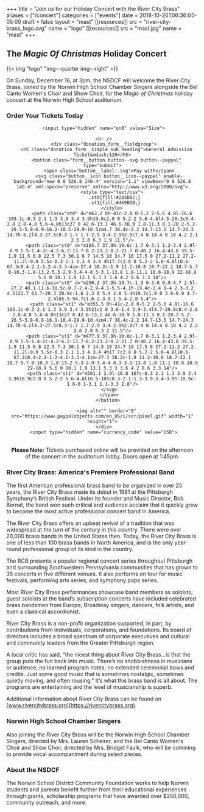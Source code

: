 +++
title = "Join us for our Holiday Concert with the River City Brass"
aliases = ["/concert"]
categories = ["events"]
date    = 2018-10-26T06:36:00-05:00
draft   = false
layout  = "mast"
[[resources]]
  src  = "river-city-brass_logo.svg"
  name = "logo"
[[resources]]
  src  = "mast.jpg"
  name = "mast"
+++

## The *Magic Of Christmas* Holiday Concert

{{< img "logo" "img--quarter img--right" >}}

On Sunday, December 16, at 3pm, the NSDCF will welcome the River City Brass, joined by the Norwin High School Chamber Singers alongside the Bel Canto Women's Choir and Show Choir, for the *Magic of Christmas* holiday concert at the Norwin High School auditorium.

### Order Your Tickets Today

<div class="form form--concert" style="text-align:center;">
  <form target="paypal" action="https://www.paypal.com/cgi-bin/webscr" method="post">
     <input type="hidden" name="cmd" value="_s-xclick">
     <input type="hidden" name="hosted_button_id" value="ZGAT2V5TVGCBE">

     <input type="hidden" name="on0" value="Size">

     <br />
     <div class="donation_form__fieldgroup">
       <h5 class="donation_form__simple_sub_heading">General Admission Ticket&mdash;$20</h5>
       <button class="form__button button--svg button--paypal" type="submit">
         <span class="button__label--svg">Pay with</span>
         <svg class="button__icon button__icon--paypal" enable-background="new 0 0 526.8 140.4" version="1.1" viewBox="0 0 526.8 140.4" xml:space="preserve" xmlns="http://www.w3.org/2000/svg">
           <style type="text/css">
             .st0{fill:#283B82;}
             .st1{fill:#469BDB;}
           </style>
           <path class="st0" d="m63.2 0h-41c-2.8 0-5.2 2-5.6 4.8l-16.6 105.1c-0.3 2.1 1.3 3.9 3.4 3.9h19.6c2.8 0 5.2-2 5.6-4.8l4.5-28.3c0.4-2.8 2.8-4.8 5.6-4.8h13c27 0 42.6-13.1 46.6-38.9 1.8-11.3 0.1-20.2-5.2-26.5-5.8-6.9-16.2-10.5-29.9-10.5zm4.7 38.4c-2.2 14.7-13.5 14.7-24.3 14.7h-6.2l4.3-27.5c0.3-1.7 1.7-2.9 3.4-2.9h2.9c7.4 0 14.4 0 18 4.2 2.1 2.6 2.8 6.3 1.9 11.5"/>
           <path class="st0" d="m185.7 37.9h-19.6c-1.7 0-3.1 1.2-3.4 2.9l-0.9 5.5-1.4-2c-4.2-6.2-13.7-8.2-23.2-8.2-21.7 0-40.2 16.4-43.8 39.5-1.9 11.5 0.8 22.5 7.3 30.1 6 7 14.5 10 24.7 10 17.5 0 27.2-11.2 27.2-11.2l-0.9 5.5c-0.3 2.1 1.3 4 3.4 4h17.7c2.8 0 5.2-2 5.6-4.8l10.6-67.3c0.4-2.1-1.2-4-3.3-4zm-27.4 38.2c-1.9 11.2-10.8 18.7-22.1 18.7-5.7 0-10.3-1.8-13.2-5.3-2.9-3.4-4-8.3-3.1-13.8 1.8-11.1 10.8-18.9 22-18.9 5.6 0 10.1 1.9 13.1 5.3 3 3.6 4.2 8.6 3.3 14"/>
           <path class="st0" d="m290.2 37.9h-19.7c-1.9 0-3.6 0.9-4.7 2.5l-27.2 40.1-11.6-38.5c-0.7-2.4-2.9-4.1-5.5-4.1h-19.4c-2.4 0-4 2.3-3.2 4.5l21.7 63.7-20.3 28.9c-1.6 2.3 0 5.4 2.8 5.4h19.7c1.9 0 3.6-0.9 4.7-2.4l65.5-94.7c1.6-2.3-0.1-5.4-2.8-5.4"/>
           <path class="st1" d="m355.5 0h-41c-2.8 0-5.2 2-5.6 4.8l-16.6 105.1c-0.3 2.1 1.3 3.9 3.4 3.9h21c2 0 3.6-1.4 3.9-3.4l4.7-29.8c0.4-2.8 2.8-4.8 5.6-4.8h13c27 0 42.6-13.1 46.6-38.9 1.8-11.3 0.1-20.2-5.2-26.5-5.8-6.8-16.1-10.4-29.8-10.4zm4.7 38.4c-2.2 14.7-13.5 14.7-24.3 14.7h-6.2l4.3-27.5c0.3-1.7 1.7-2.9 3.4-2.9h2.8c7.4 0 14.4 0 18 4.2 2.2 2.6 2.8 6.3 2 11.5"/>
           <path class="st1" d="m477.9 37.9h-19.6c-1.7 0-3.1 1.2-3.4 2.9l-0.9 5.5-1.4-2c-4.2-6.2-13.7-8.2-23.2-8.2-21.7 0-40.2 16.4-43.8 39.5-1.9 11.5 0.8 22.5 7.3 30.1 6 7 14.5 10 24.7 10 17.5 0 27.2-11.2 27.2-11.2l-0.9 5.5c-0.3 2.1 1.3 4 3.4 4h17.7c2.8 0 5.2-2 5.6-4.8l10.6-67.2c0.4-2.2-1.2-4.1-3.3-4.1zm-27.3 38.2c-1.9 11.2-10.8 18.7-22.1 18.7-5.7 0-10.3-1.8-13.2-5.3-2.9-3.4-4-8.3-3.1-13.8 1.8-11.1 10.8-18.9 22-18.9 5.6 0 10.1 1.9 13.1 5.3 3 3.6 4.2 8.6 3.3 14"/>
           <path class="st1" d="m501.1 2.9l-16.8 107c-0.3 2.1 1.3 3.9 3.4 3.9h16.9c2.8 0 5.2-2 5.6-4.8l16.5-105c0.3-2.1-1.3-3.9-3.4-3.9h-18.9c-1.6-0.1-3.1 1.1-3.3 2.8"/>
         </svg>
         </span>
        </button>

       <img alt="" border="0" src="https://www.paypalobjects.com/en_US/i/scr/pixel.gif" width="1" height="1">
     </div>
     <input type="hidden" name="currency_code" value="USD">
   </form>

   <p class="donation_form__small_msg" style="max-width:35em;margin-left:auto;margin-right:auto;"><br /><strong>Please Note:</strong> Tickets purchased online will be provided on the afternoon of the concert in the auditorium lobby. Doors open at 1:45pm.</p>
</div>

### River City Brass: America's Premiere Professional Band

The first American professional brass band to be organized in over 25 years, the River City Brass made its debut in 1981 at the Pittsburgh Symphony’s British Festival. Under its founder and Music Director, Bob Bernat, the band won such critical and audience acclaim that it quickly grew to become the most active professional concert band in America.

The River City Brass offers an upbeat revival of a tradition that was widespread at the turn of the century in this country. There were over 20,000 brass bands in the United States then. Today, the River City Brass is one of less than 100 brass bands in North America, and is the only year-round professional group of its kind in the country.

The RCB presents a popular regional concert series throughout Pittsburgh and surrounding Southwestern Pennsylvania communities that has grown to 35 concerts in five different venues. It also performs on tour for music festivals, performing arts series, and symphony pops series.

Most River City Brass performances showcase band members as soloists; guest soloists at the band’s subscription concerts have included celebrated brass bandsmen from Europe, Broadway singers, dancers, folk artists, and even a classical accordionist.

River City Brass is a non-profit organization supported, in part, by contributions from individuals, corporations, and foundations. Its board of directors includes a broad spectrum of corporate executives and cultural and community leaders from the Greater Pittsburgh region.

A local critic has said, “the nicest thing about River City Brass…is that the group puts the fun back into music. There’s no snobbishness in musicians or audience, no learned program notes, no extended ceremonial bows and credits. Just some good music that is sometimes nostalgic, sometimes quietly moving, and often rousing.” It’s what this brass band is all about. The programs are entertaining and the level of musicianship is superb.

Additional information about River City Brass can be found on [www.rivercitybrass.org](https://rivercitybrass.org).

### Norwin High School Chamber Singers

Also joining the River City Brass will be the Norwin High School Chamber Singers, directed by Mrs. Lauren Scheirer, and the Bel Canto Women's Choir and Show Choir, directed by Mrs. Bridget Faulk, who will be comining to provide vocal accompaniment during select pieces.

### About the NSDCF

The Norwin School District Community Foundation works to help Norwin students and parents benefit further from their educational experiences through grants, scholarship programs that have awarded over $250,000, community outreach, and more.
